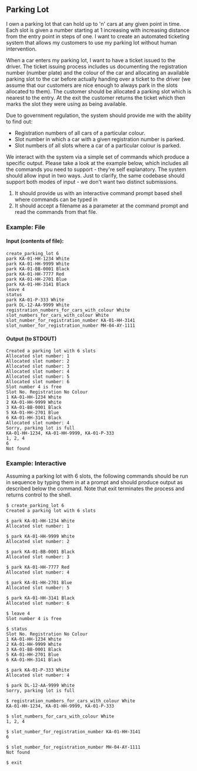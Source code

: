 ## Parking Lot

I own a parking lot that can hold up to 'n' cars at any given point in time. Each slot is given a number starting at 1 increasing with increasing distance from the entry point in steps of one. I want to create an automated ticketing system that allows my customers to use my parking lot without human intervention.

When a car enters my parking lot, I want to have a ticket issued to the driver. The ticket issuing process includes us documenting the registration number (number plate) and the colour of the car and allocating an available parking slot to the car before actually handing over a ticket to the driver (we assume that our customers are nice enough to always park in the slots allocated to them). The customer should be allocated a parking slot which is nearest to the entry. At the exit the customer returns the ticket which then marks the slot they were using as being available.

Due to government regulation, the system should provide me with the ability to find out:
* Registration numbers of all cars of a particular colour.
* Slot number in which a car with a given registration number is parked.
* Slot numbers of all slots where a car of a particular colour is parked.

We interact with the system via a simple set of commands which produce a specific output. Please take a look at the example below, which includes all the commands you need to support - they're self explanatory. The system should allow input in two ways. Just to clarify, the same codebase should support both modes of input - we don't want two distinct submissions.

1. It should provide us with an interactive command prompt based shell where commands can be typed in 
2. It should accept a filename as a parameter at the command prompt and read the commands from that file.

### Example: File

#### Input (contents of file):
```
create_parking_lot 6
park KA-01-HH-1234 White
park KA-01-HH-9999 White
park KA-01-BB-0001 Black
park KA-01-HH-7777 Red
park KA-01-HH-2701 Blue
park KA-01-HH-3141 Black
leave 4
status
park KA-01-P-333 White
park DL-12-AA-9999 White
registration_numbers_for_cars_with_colour White
slot_numbers_for_cars_with_colour White
slot_number_for_registration_number KA-01-HH-3141
slot_number_for_registration_number MH-04-AY-1111
```

#### Output (to STDOUT)
```
Created a parking lot with 6 slots
Allocated slot number: 1
Allocated slot number: 2
Allocated slot number: 3
Allocated slot number: 4
Allocated slot number: 5
Allocated slot number: 6
Slot number 4 is free
Slot No. Registration No Colour
1 KA-01-HH-1234 White
2 KA-01-HH-9999 White
3 KA-01-BB-0001 Black
5 KA-01-HH-2701 Blue
6 KA-01-HH-3141 Black
Allocated slot number: 4
Sorry, parking lot is full
KA-01-HH-1234, KA-01-HH-9999, KA-01-P-333
1, 2, 4
6
Not found
```

### Example: Interactive
Assuming a parking lot with 6 slots, the following commands should be run in sequence by typing them in at a prompt and should produce output as described below the command. Note that exit terminates the process and returns control to the shell.

```
$ create_parking_lot 6
Created a parking lot with 6 slots
```
```
$ park KA-01-HH-1234 White
Allocated slot number: 1
```
```
$ park KA-01-HH-9999 White
Allocated slot number: 2
```
```
$ park KA-01-BB-0001 Black
Allocated slot number: 3
```
```
$ park KA-01-HH-7777 Red
Allocated slot number: 4
```
```
$ park KA-01-HH-2701 Blue
Allocated slot number: 5
```
```
$ park KA-01-HH-3141 Black
Allocated slot number: 6
```
```
$ leave 4
Slot number 4 is free
```
```
$ status
Slot No. Registration No Colour
1 KA-01-HH-1234 White
2 KA-01-HH-9999 White
3 KA-01-BB-0001 Black
5 KA-01-HH-2701 Blue
6 KA-01-HH-3141 Black
```
```
$ park KA-01-P-333 White
Allocated slot number: 4
```
```
$ park DL-12-AA-9999 White
Sorry, parking lot is full
```
```
$ registration_numbers_for_cars_with_colour White
KA-01-HH-1234, KA-01-HH-9999, KA-01-P-333
```
```
$ slot_numbers_for_cars_with_colour White
1, 2, 4
```
```
$ slot_number_for_registration_number KA-01-HH-3141
6
```
```
$ slot_number_for_registration_number MH-04-AY-1111
Not found
```
```
$ exit
```